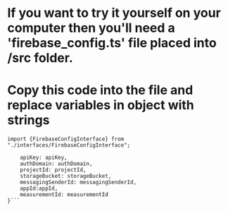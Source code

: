 # If you want to try it yourself on your computer then you'll need a 'firebase_config.ts' file placed into /src folder.
# Copy this code into the file and replace variables in object with strings

```import {FirebaseConfigInterface} from "./interfaces/FirebaseConfigInterface";```

```export const firebase_config: FirebaseConfigInterface = {
    apiKey: apiKey,
    authDomain: authDomain,
    projectId: projectId,
    storageBucket: storageBucket,
    messagingSenderId: messagingSenderId,
    appId:appId,
    measurementId: measurementId
}```

